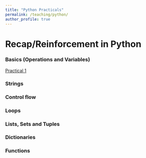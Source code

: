 ```yaml
---
title: "Python Practicals"
permalink: /teaching/python/
author_profile: true
---
```



# Recap/Reinforcement in Python

### Basics (Operations and Variables)
[Practical 1](./python/practical_1.md) 


### Strings


### Control flow


### Loops


### Lists, Sets and Tuples


### Dictionaries


### Functions